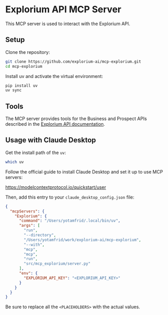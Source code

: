 # Explorium API MCP Server
This MCP server is used to interact with the Explorium API.

## Setup

Clone the repository:

```bash
git clone https://github.com/explorium-ai/mcp-explorium.git
cd mcp-explorium
```

Install uv and activate the virtual environment:

```bash
pip install uv
uv sync
```


## Tools

The MCP server provides tools for the Business and Prospect APIs described in the [Explorium API documentation](https://developers.explorium.ai/reference/getting-started-with-explorium-admin).

## Usage with Claude Desktop

Get the install path of the `uv`:

```bash
which uv
```

Follow the official guide to install Claude Desktop and set it up to use MCP servers:

https://modelcontextprotocol.io/quickstart/user

Then, add this entry to your `claude_desktop_config.json` file:

```json
{
  "mcpServers": {
    "Explorium": {
      "command": "/Users/yotamfrid/.local/bin/uv",
      "args": [
        "run",
        "--directory",
        "/Users/yotamfrid/work/explorium-ai/mcp-explorium",
        "--with",
        "mcp",
        "mcp",
        "run",
        "src/mcp_explorium/server.py"
      ],
      "env": {
        "EXPLORIUM_API_KEY": "<EXPLORIUM_API_KEY>"
      }
    }
  }
}
```

Be sure to replace all the `<PLACEHOLDERS>` with the actual values.
